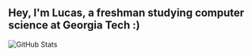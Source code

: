 ## Hey, I'm Lucas, a freshman studying computer science at Georgia Tech :)

![GitHub Stats](https://github-readme-stats.vercel.app/api?username=lkang172&show_icons=true&theme=radical)
